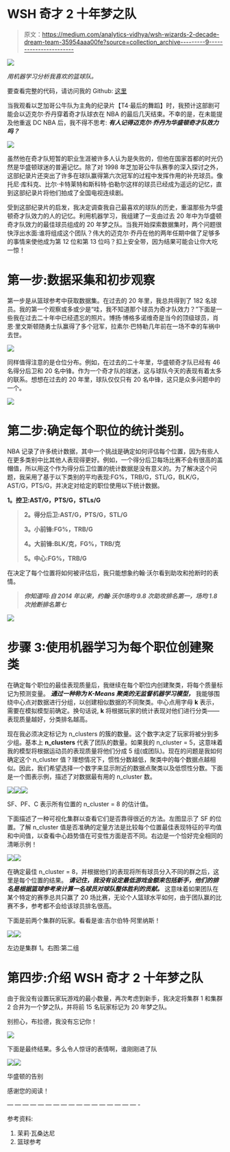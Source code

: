 # WSH 奇才 2 十年梦之队

> 原文：<https://medium.com/analytics-vidhya/wsh-wizards-2-decade-dream-team-35954aaa00fe?source=collection_archive---------9----------------------->

![](img/c1bad8898bbb57537a664d5967a75982.png)

*用机器学习分析我喜欢的篮球队。*

要查看完整的代码，请访问我的 Github: [这里](https://github.com/Sandeep-Bansal1/WSH-Wizards-2-Decade-Team/blob/master/Wizards%202%20Decade%20Team%20Updated%20(1).ipynb)

当我观看以芝加哥公牛队为主角的纪录片【T4·最后的舞蹈】时，我预计这部剧可能会以迈克尔·乔丹穿着奇才队球衣在 NBA 的最后几天结束。不幸的是，在未能提及他重返 DC NBA 后，我不得不思考: ***有人记得迈克尔·乔丹为华盛顿奇才队效力吗？***

![](img/2c68c0499127a10eb7cf46369346749f.png)

虽然他在奇才队短暂的职业生涯被许多人认为是失败的，但他在国家首都的时光仍然是华盛顿球迷的普遍记忆。除了对 1998 年芝加哥公牛队赛季的深入探讨之外，这部纪录片还突出了许多在球队赢得第六次冠军的过程中发挥作用的补充球员。像托尼·库科克、比尔·卡特莱特和斯科特·伯勒尔这样的球员已经成为遥远的记忆，直到这部纪录片将他们拍成了全国电视连续剧。

受到这部纪录片的启发，我决定调查我自己最喜欢的球队的历史，重温那些为华盛顿奇才队效力的人的记忆。利用机器学习，我组建了一支由过去 20 年中为华盛顿奇才队效力的最佳球员组成的 20 年梦之队。当我开始探索数据集时，两个问题很快浮出水面:谁将组成这个团队？伟大的迈克尔·乔丹在他的两年任期中做了足够多的事情来使他成为第 12 位和第 13 位吗？扣上安全带，因为结果可能会让你大吃一惊！

# **第一步:数据采集和初步观察**

第一步是从篮球参考中获取数据集。在过去的 20 年里，我总共得到了 182 名球员。我的第一个观察或多或少是“哇，我不知道那个球员为奇才队效力？”下面是一些我在过去二十年中已经遗忘的照片。博扬·博格多诺维奇是当今的顶级球员，肖恩·里文斯顿随勇士队赢得了多个冠军，拉素尔·巴特勒几年前在一场不幸的车祸中去世。

![](img/8b3d75f0f2cb0e9cde128f3a866ca5bc.png)

同样值得注意的是仓位分布。例如，在过去的二十年里，华盛顿奇才队已经有 46 名得分后卫和 20 名中锋。作为一个奇才队的球迷，这与球队今天的表现有着太多的联系。想想在过去的 20 年里，球队仅仅只有 20 名中锋，这只是众多问题中的一个。

![](img/14d1572a681091d676579df2895f87fb.png)

# 第二步:确定每个职位的统计类别。

NBA 记录了许多统计数据，其中一个挑战是确定如何评估每个位置，因为有些人在更多类别中比其他人表现得更好。例如，一个得分后卫每场比赛不会有很高的盖帽值，所以用这个作为得分后卫位置的统计数据是没有意义的。为了解决这个问题，我采用了基于以下类别的平均表现:FG%，TRB/G，STL/G，BLK/G，AST/G，PTS/G，并决定对给定的职位使用以下统计数据。

**1。控卫:AST/G，PTS/G，STLs/G**

> **2。得分后卫:AST/G，PTS/G，STL/G**
> 
> **3。小前锋:FG%，TRB/G**
> 
> **4。大前锋:BLK/克，FG%，TRB/克**
> 
> **5。中心:FG%，TRB/G**

在决定了每个位置将如何被评估后，我只能想象约翰·沃尔看到助攻和抢断时的表情。

> ***你知道吗:自 2014 年以来，约翰·沃尔场均 9.8 次助攻排名第一，场均 1.8 次抢断排名第七***

![](img/9ac2de382b726a2779bc0c321b603876.png)

# **步骤 3:使用机器学习为每个职位创建聚类**

在确定每个职位的最佳表现质量后，我继续在每个职位内创建聚类，将每个质量标记为预测变量。 ***通过一种称为 K-Means 聚类的无监督机器学习模型，*** 我能够围绕中心点对数据进行分组，以创建相似数据的不同聚类。中心点用字母 **k** 表示，需要在模拟模型前确定。换句话说, **k** 将根据玩家的统计表现对他们进行分类——表现质量越好，分类排名越高。

现在我必须决定标记为 n_clusters 的簇的数量。这个数字决定了玩家将被分到多少组。基本上 **n_clusters** 代表了团队的数量。如果我的 n_cluster = 5，这意味着我的模型将根据运动员的表现质量将他们分成 5 组(或团队)。现在的问题是我如何确定这个 n_cluster 值？理想情况下，惯性分数越低，聚类中的每个数据点越相似。因此，我们希望选择一个数字来显示附近的数据点聚类以及低惯性分数。下面是一个图表示例，描述了对数据最有用的 n_cluster 数。

![](img/0f1c82a46da11f18d68adefc67ff9b05.png)![](img/7869c8a7b9531d426e75f8943e78b71a.png)![](img/bac829e9f7f213d88073865c6c619098.png)

SF、PF、C 表示所有位置的 n_cluster = 8 的估计值。

下面描述了一种可视化集群以查看它们是否靠得很近的方法。左图显示了 SF 的位置。了解 n_cluster 值是否准确的定量方法是比较每个位置最佳表现特征的平均值和中间值，以查看中心趋势值在可变性方面是否不同。右边是一个恰好完全相同的清晰示例！

![](img/b05bb896bf0b05457dd418099acb6cf5.png)![](img/0c33800d0d94d9cc0ef8469111804060.png)

在确定最佳 n_cluster = 8，并根据他们的表现将所有球员分入不同的群之后，这里是每个位置的结果。 ***请记住，我没有设定最低游戏金额来包括新手，他们的排名是根据篮球参考来计算一名球员对球队整体胜利的贡献。*** 这意味着如果团队在某个特定的赛季总共只赢了 20 场比赛，无论个人篮球水平如何，由于团队赢的比赛不多，参考都不会给该球员排名很高。

下面是前两个集群的玩家。看看是谁:吉尔伯特·阿里纳斯！

![](img/853e84456c8e37221e70661f7ff5ae0f.png)![](img/d0676db0a67b01e553cc8db88928beff.png)

左边是集群 1。右图:第二组

# **第四步:介绍 WSH 奇才 2 十年梦之队**

由于我没有设置玩家玩游戏的最小数量，再次考虑到新手，我决定将集群 1 和集群 2 合并为一个梦之队，并将前 15 名玩家标记为 20 年梦之队。

别担心，布拉德，我没有忘记你！

![](img/88088aaf4ca594278d66a17dca80aaa3.png)

下面是最终结果。多么令人惊讶的表情啊，谁刚刚进了队

![](img/3b8517b8d4e3cc4ec7a43eb012ec1f01.png)![](img/f54f02d47cc2552ee085bde229cbee55.png)

华盛顿的告别

感谢您的阅读！

— — — — — — — — — — — — — — — — — -

参考资料:

1.  茉莉·瓦桑达尼
2.  篮球参考